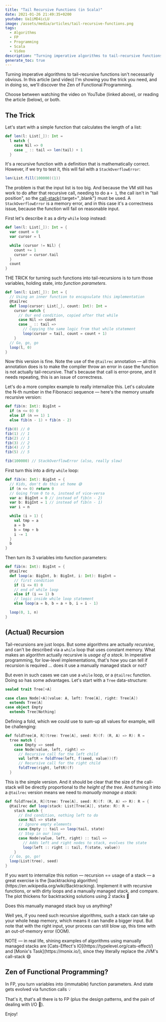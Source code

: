 ```yaml
---
title: "Tail Recursive Functions (in Scala)"
date: 2021-01-26 21:49:35+0200
youtube: Ua1iMD4icLU
image: /assets/media/articles/tail-recursive-functions.png
tags: 
  - Algorithms
  - FP
  - Programming
  - Scala
  - Video
description: "Turning imperative algorithms to tail-recursive functions isn't necessarily obvious. In this article (and video) I'm showing you the trick you need, and in doing so, we'll discover the Zen of Functional Programming."
generate_toc: true
---
```


<p class="intro withcap" markdown="1">
  Turning imperative algorithms to tail-recursive functions isn't necessarily obvious. In this article (and video) I'm showing you the trick you need, and in doing so, we'll discover the Zen of Functional Programming.
</p>

<p class="info-bubble">
  Choose between watching the video on YouTube (linked above), or reading the article (below), or both.
</p>

## The Trick

Let's start with a simple function that calculates the length of a list:

```scala
def len(l: List[_]): Int =
  l match {
    case Nil => 0
    case _ :: tail => len(tail) + 1
  }
```

It's a recursive function with a definition that is mathematically correct. However, if we try to test it, this will fail with a `StackOverflowError`:

```scala
len(List.fill(100000)(1))
```

The problem is that the input list is too big. And because the VM still has work to do after that recursive call, needing to do a `+ 1`, the call isn't in "tail position", so the [call-stack](https://en.wikipedia.org/wiki/Call_stack){:target="_blank"} must be used. A `StackOverflowError` is a memory error, and in this case it's a correctness issue, because the function will fail on reasonable input.

First let's describe it as a dirty `while` loop instead:

```scala
def len(l: List[_]): Int = {
  var count = 0
  var cursor = l

  while (cursor != Nil) {
    count += 1
    cursor = cursor.tail
  }
  count
}
```

THE TRICK for turning such functions into tail-recursions is to turn those variables, holding state, into _function parameters_.

```scala
def len(l: List[_]): Int = {
  // Using an inner function to encapsulate this implementation
  @tailrec
  def loop(cursor: List[_], count: Int): Int =
    cursor match {
      // Our end condition, copied after that while
      case Nil => count
      case _ :: tail =>
        // Copying the same logic from that while statement
        loop(cursor = tail, count = count + 1)
    }
  // Go, go, go
  loop(l, 0)
}
```

Now this version is fine. Note the use of the `@tailrec` annotation — all this annotation does is to make the compiler throw an error in case the function is not actually tail-recursive. That's because that call is error-prone, and it needs repeating, this is an issue of correctness.

Let's do a more complex example to really internalize this. Let's calculate the N-th number in the Fibonacci sequence — here's the memory unsafe recursive version:

```scala
def fib(n: Int): BigInt = 
  if (n <= 0) 0
  else if (n == 1) 1
  else fib(n - 1) + fib(n - 2)

fib(0) // 0
fib(1) // 1
fib(2) // 1
fib(3) // 2
fib(4) // 3
fib(5) // 5

fib(100000) // StackOverflowError (also, really slow)
```

First turn this into a dirty `while` loop:

```scala
def fib(n: Int): BigInt = {
  // Kids, don't do this at home 😅
  if (n <= 0) return 0
  // Going from 0 to n, instead of vice-versa  
  var a: BigInt = 0 // instead of fib(n - 2)
  var b: BigInt = 1 // instead of fib(n - 1)
  var i = n

  while (i > 1) {
    val tmp = a
    a = b
    b = tmp + b
    i -= 1
  }
  b
}
```

Then turn its 3 variables into function parameters:

```scala
def fib(n: Int): BigInt = {
  @tailrec
  def loop(a: BigInt, b: BigInt, i: Int): BigInt =
    // first condition
    if (i <= 0) 0
    // end of while loop
    else if (i == 1) b     
    // logic inside while loop statement
    else loop(a = b, b = a + b, i = i - 1)

  loop(0, 1, n)
}
```

## (Actual) Recursion

Tail-recursions are just loops. But some algorithms are actually _recursive_, and can't be described via a `while` loop that uses constant memory. What makes an algorithm actually recursive is _usage of a stack_. In imperative programming, for low-level implementations, that's how you can tell if recursion is required ... does it use a manually managed stack or not?

But even in such cases we can use a `while` loop, or a `@tailrec` function. Doing so has some advantages. Let's start with a `Tree` data-structure:

```scala
sealed trait Tree[+A]

case class Node[+A](value: A, left: Tree[A], right: Tree[A])
  extends Tree[A]
case object Empty
  extends Tree[Nothing]
```

Defining a fold, which we could use to sum-up all values for example, will be challenging:

```scala
def foldTree[A, R](tree: Tree[A], seed: R)(f: (R, A) => R): R =
  tree match {
    case Empty => seed
    case Node(value, left, right) =>
      // Recursive call for the left child
      val leftR = foldTree(left, f(seed, value))(f)
      // Recursive call for the right child
      foldTree(right, leftR)(f)
  }
```

This is the simple version. And it should be clear that the size of the call-stack will be directly proportional to _the height of the tree_. And turning it into a `@tailrec` version means we need to _manually manage a stack_:

```scala
def foldTree[A, R](tree: Tree[A], seed: R)(f: (R, A) => R): R = {
  @tailrec def loop(stack: List[Tree[A]], state: R): R =
    stack match {
      // End condition, nothing left to do
      case Nil => state
      // Ignore empty elements
      case Empty :: tail => loop(tail, state)
      // Step in our loop
      case Node(value, left, right) :: tail =>
        // Adds left and right nodes to stack, evolves the state
        loop(left :: right :: tail, f(state, value))
    }
  // Go, go, go!
  loop(List(tree), seed)
}
```

<p class="info-bubble" markdown="1">
  If you want to internalize this notion — recursion == usage of a stack — a great exercise is the [backtracking algorithm](https://en.wikipedia.org/wiki/Backtracking). Implement it with recursive functions, or with dirty loops and a manually managed stack, and compare. The plot thickens for backtracking solutions using 2 stacks 🙂
</p>

Does this manually managed stack buy us anything?

Well yes, if you need such recursive algorithms, such a stack can take up your whole heap memory, which means it can handle a bigger input. But note that with the right input, your process can still blow up, this time with an out-of-memory error (OOM).

<p class="info-bubble" markdown="1">
  NOTE — in real life, shining examples of algorithms using manually managed stacks are [Cats-Effect's IO](https://typelevel.org/cats-effect/) and [Monix's Task](https://monix.io/), since they literally replace the JVM's call-stack 😄
</p>

## Zen of Functional Programming?

In FP, you turn variables into (immutable) function parameters. And state gets evolved via function calls 💡

That's it, that's all there is to FP (plus the design patterns, and the pain of dealing with I/O 🙂).

Enjoy!
